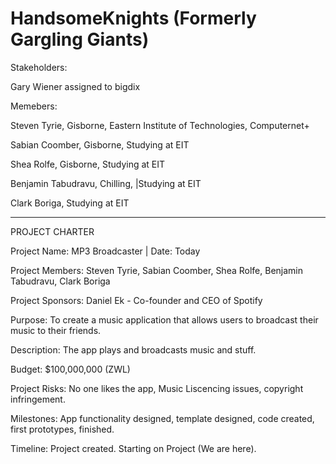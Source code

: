 # HandsomeKnights (Formerly Gargling Giants)

Stakeholders: 

Gary Wiener assigned to bigdix

Memebers:

Steven Tyrie, Gisborne, Eastern Institute of Technologies, Computernet+

Sabian Coomber, Gisborne, Studying at EIT

Shea Rolfe, Gisborne, Studying at EIT 

Benjamin Tabudravu, Chilling, |Studying at EIT

Clark Boriga, Studying at EIT

______________________________

PROJECT CHARTER

Project Name: MP3 Broadcaster | Date: Today

Project Members: Steven Tyrie, Sabian Coomber, Shea Rolfe, Benjamin Tabudravu, Clark Boriga

Project Sponsors: Daniel Ek - Co-founder and CEO of Spotify

Purpose: To create a music application that allows users to broadcast their music to their friends.

Description: The app plays and broadcasts music and stuff.

Budget: $100,000,000 (ZWL)

Project Risks: No one likes the app, Music Liscencing issues, copyright infringement.

Milestones: App functionality designed, template designed, code created, first prototypes, finished.

Timeline: Project created. Starting on Project (We are here).

